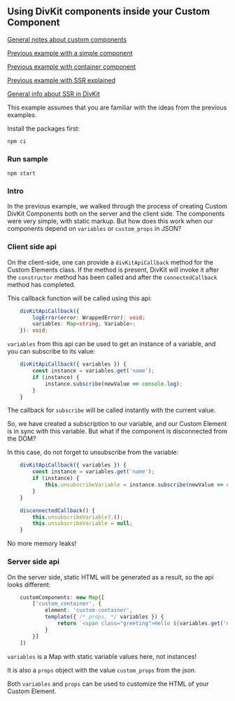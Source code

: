 ## Using DivKit components inside your Custom Component

[General notes about custom components](../../divkit/README.md#customComponents)

[Previous example with a simple component](../custom-simple)

[Previous example with container component](../custom-container)

[Previous example with SSR explained](../custom-ssr)

[General info about SSR in DivKit](../ssr)

This example assumes that you are familiar with the ideas from the previous examples.

Install the packages first:

```
npm ci
```

### Run sample

```shell
npm start
```

### Intro

In the previous example, we walked through the process of creating Custom DivKit Components both on the server and the client side. The components were very simple, with static markup. But how does this work when our components depend on `variables` or `custom_props` in JSON?

### Client side api

On the client-side, one can provide a `divKitApiCallback` method for the Custom Elements class. If the method is present, DivKit will invoke it after the `constructor` method has been called and after the `connectedCallback` method has completed.

This callback function will be called using this api:

```ts
    divKitApiCallback({
        logError(error: WrappedError): void;
        variables: Map<string, Variable>;
    }): void;
```

`variables` from this api can be used to get an instance of a variable, and you can subscribe to its value:

```ts
    divKitApiCallback({ variables }) {
        const instance = variables.get('name');
        if (instance) {
            instance.subscribe(newValue => console.log);
        }
    }
```

The callback for `subscribe` will be called instantly with the current value.

So, we have created a subscription to our variable, and our Custom Element is in sync with this variable. But what if the component is disconnected from the DOM?

In this case, do not forget to unsubscribe from the variable:

```ts
    divKitApiCallback({ variables }) {
        const instance = variables.get('name');
        if (instance) {
            this.unsubscribeVariable = instance.subscribe(newValue => console.log);
        }
    }

    disconnectedCallback() {
        this.unsubscribeVariable?.();
        this.unsubscribeVariable = null;
    }
```

No more memory leaks!

### Server side api

On the server side, static HTML will be generated as a result, so the api looks different:

```ts
    customComponents: new Map([
        ['custom_container', {
            element: 'custom-container',
            template({ /* props, */ variables }) {
                return `<span class="greeting">Hello ${variables.get('name') || 'unknown'}</span><slot></slot>`;
            }
        }]
    ])
```

`variables` is a Map with static variable values here, not instances!

It is also a `props` object with the value `custom_props` from the json.

Both `variables` and `props` can be used to customize the HTML of your Custom Element.
